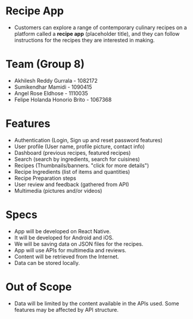 # Recipe App
- Customers can explore a range of contemporary culinary recipes on a platform called a **recipe app** (placeholder title), and they can follow instructions for the recipes they are interested in making.


# Team (Group 8)
- Akhilesh Reddy Gurrala - 1082172
- Sumikendhar Mamidi - 1090415
- Angel Rose Eldhose - 1110035
- Felipe Holanda Honorio Brito - 1067368

# Features
- Authentication (Login, Sign up and reset password features)
- User profile (User name, profile picture, contact info)
- Dashboard (previous recipes, featured recipes)
- Search (search by ingredients, search for cuisines)
- Recipes (Thumbnails/banners. "click for more details")
- Recipe Ingredients (list of items and quantities)
- Recipe Preparation steps
- User review and feedback (gathered from API)
- Multimedia (pictures and/or videos)

# Specs
- App will be developed on React Native.
- It will be developed for Android and iOS.
- We will be saving data on JSON files for the recipes.
- App will use APIs for multimedia and reviews.
- Content will be retrieved from the Internet.
- Data can be stored locally.

# Out of Scope
- Data will be limited by the content available in the APIs used. Some features may be affected by API structure.
